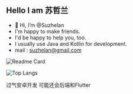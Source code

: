 ## Hello I am 苏哲兰
- 👋 Hi, I’m @Suzhelan
- I'm happy to make friends.
- I'd be happy to help you, too.
- I usually use Java and Kotlin for development.
- mail : suzhelan@gmail.com

![Readme Card](https://github-readme-stats-one-bice.vercel.app/api?username=suzhelan&count_private=true&show_icons=true&role=OWNER,ORGANIZATION_MEMBER,COLLABORATOR)

![Top Langs](https://github-readme-stats.vercel.app/api/top-langs/?username=suzhelan&layout=compact)

过气安卓开发 可能还会后端和Flutter
